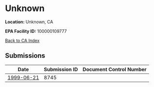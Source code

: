 # Unknown

**Location:** Unknown, CA

**EPA Facility ID:** 100000109777

[Back to CA Index](../../index.md)

## Submissions

| Date | Submission ID | Document Control Number |
|------|--------------|-------------------------|
| [1999-06-21](submissions/8745.md) | 8745 |  |
